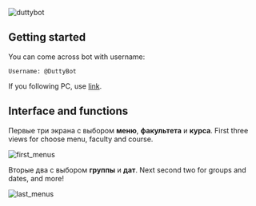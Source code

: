
![duttybot](http://s019.radikal.ru/i612/1703/c1/94bb9375ae5c.png "duttybot")

## Getting started

You can come across bot with username:
```
Username: @DuttyBot
```
If you following PC, use [link](http://telegram.me/duttybot).

## Interface and functions 

Первые три экрана с выбором **меню**, **факультета** и **курса**.
First three views for choose menu, faculty and course.

![first_menus](https://habrastorage.org/files/229/b09/03d/229b0903d51640c397ea8c5ae47dc930.png)

Вторые два с выбором **группы** и **дат**.
Next second two for groups and dates, and more!

![last_menus](https://habrastorage.org/files/2f6/e11/409/2f6e11409a2d4980875f0d8893c269f7.png)
